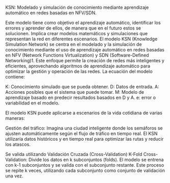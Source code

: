 KSN: Modelado y simulación de conocimiento mediante aprendizaje automático en redes basadas en NFV/SDN.

Este modelo tiene como objetivo el aprendizaje automático, identificar los errores y aprender de ellos, de manera que en el futuro estos se solucionen.
Implica crear modelos matemáticos y simulaciones que representan la red en diferentes escenarios.
El modelo KSN (Knowledge Simulation Network) se centra en el modelado y la simulación de conocimiento mediante el uso de aprendizaje automático en redes basadas en NFV (Network Functions Virtualization) y SDN (Software-Defined Networking)1. 
Este enfoque permite la creación de redes más inteligentes y eficientes, aprovechando algoritmos de aprendizaje automático para optimizar la gestión y operación de las redes.
La ecuación del modelo contiene: 

K: Conocimiento simulado que se pueda obtener.
D: Datos de entrada. 
A: Acciones posibles que el sistema que puede tomar.
M: Modelo de aprendizaje basado en predecir resultados basados en D y A.
e: error o variabilidad en el modelo.


El modelo KSN puede aplicarse a escenarios de la vida cotidiana de varias maneras:

Gestión del tráfico: Imagina una ciudad inteligente donde los semáforos se ajusten automáticamente según el flujo de tráfico en tiempo real. El KSN utilizaría datos históricos y en tiempo real para optimizar las rutas y reducir los atascos.

Se valida utilizando Validación Cruzada (Cross-Validation)
K-Fold Cross-Validation: Divide los datos en k subconjuntos (folds). El modelo se entrena con k-1 subconjuntos y se valida con el subconjunto restante. Este proceso se repite k veces, utilizando cada subconjunto como conjunto de validación una vez.
